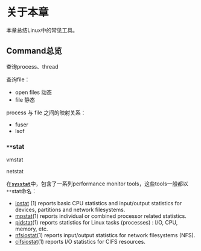 # 关于本章

本章总结Linux中的常见工具。

## Command总览

查询process、thread

查询file：

- open files 动态
- file 静态

process 与 file 之间的映射关系：

- fuser
- lsof



### `**`stat

vmstat

netstat

在[**`sysstat`**](https://en.wikipedia.org/wiki/Sysstat)中，包含了一系列performance monitor tools，这些tools一般都以`**`stat命名：

- [iostat](https://en.wikipedia.org/wiki/Iostat) (1) reports basic CPU statistics and input/output statistics for devices, partitions and network filesystems.
- [mpstat](https://en.wikipedia.org/wiki/Mpstat)(1) reports individual or combined processor related statistics.
- [pidstat](https://en.wikipedia.org/w/index.php?title=Pidstat&action=edit&redlink=1)(1) reports statistics for Linux tasks (processes) : I/O, CPU, memory, etc.
- [nfsiostat](https://en.wikipedia.org/w/index.php?title=Nfsiostat&action=edit&redlink=1)(1) reports input/output statistics for network filesystems (NFS).
- [cifsiostat](https://en.wikipedia.org/w/index.php?title=Cifsiostat&action=edit&redlink=1)(1) reports I/O statistics for CIFS resources.